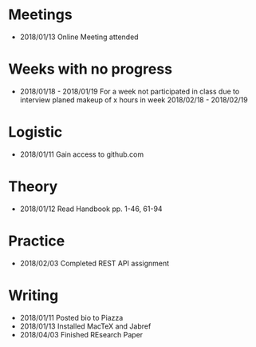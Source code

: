 # Meetings

* 2018/01/13 Online Meeting attended


# Weeks with no progress
* 2018/01/18 - 2018/01/19 For a week not participated in class due to interview planed makeup of x hours in week 2018/02/18 - 2018/02/19

# Logistic

* 2018/01/11 Gain access to github.com

# Theory

* 2018/01/12 Read Handbook pp. 1-46, 61-94

# Practice

* 2018/02/03 Completed REST API assignment

# Writing

* 2018/01/11 Posted bio to Piazza
* 2018/01/13 Installed MacTeX and Jabref
* 2018/04/03 Finished REsearch Paper
